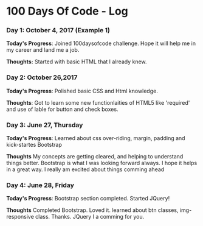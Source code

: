 # 100 Days Of Code - Log

### Day 1: October 4, 2017 (Example 1)


**Today's Progress**: Joined 100daysofcode challenge. Hope it will help me in my career and land me a job.

**Thoughts:** Started with basic HTML that I already knew.


### Day 2: October 26,2017

**Today's Progress**: Polished basic CSS and Html knowledge. 

**Thoughts**: Got to learn some new functionlaities of HTML5 like 'required' and use of lable for button and check boxes.




### Day 3: June 27, Thursday

**Today's Progress**: Learned about css over-riding, margin, padding and kick-startes Bootstrap

**Thoughts** My concepts are getting cleared, and helping to understand things better. Bootstrap is what I was looking forward always. I hope it helps in a great way. I really am excited about things comming ahead

### Day 4: June 28, Friday

**Today's Progress**: Bootstrap section completed. Started JQuery!

**Thoughts** Completed Bootstrap. Loved it. learned about btn classes, img-responsive class. Thanks. JQuery I a comming for you.
